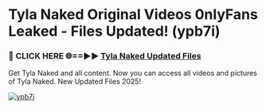 # Tyla Naked Original Videos 0nlyFans Leaked - Files Updated! (ypb7i)

<h3>🔴 CLICK HERE 🌐==►► <a href="https://tinyurl.com/yckcrads" rel="nofollow">Tyla Naked Updated Files</a></h3>

Get Tyla Naked and all content. Now you can access all videos and pictures of Tyla Naked. New Updated Files 2025!

[![ypb7i](https://i.imgur.com/hpKpOFt.gif)](https://tinyurl.com/yckcrads)
